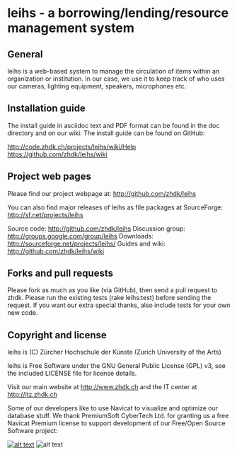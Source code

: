 # leihs - a borrowing/lending/resource management system

## General

leihs is a web-based system to manage the circulation of items within an 
organization or institution. In our case, we use it to keep track of who uses 
our cameras, lighting equipment, speakers, microphones etc. 


## Installation guide

The install guide in asciidoc text and PDF format can be found in the doc 
directory and on our wiki:
The install guide can be found on GitHub:

http://code.zhdk.ch/projects/leihs/wiki/Help
https://github.com/zhdk/leihs/wiki

## Project web pages

Please find our project webpage at: 
http://github.com/zhdk/leihs

You can also find major releases of leihs as file packages at SourceForge: 
http://sf.net/projects/leihs

Source code:         http://github.com/zhdk/leihs
Discussion group:    http://groups.google.com/group/leihs
Downloads:           http://sourceforge.net/projects/leihs/
Guides and wiki:     http://github.com/zhdk/leihs/wiki

## Forks and pull requests

Please fork as much as you like (via GitHub), then send a pull request to
zhdk. Please run the existing tests (rake leihs:test) before sending the request.
If you want our extra special thanks, also include tests for your own new code.



## Copyright and license

leihs is (C) Zürcher Hochschule der Künste (Zurich University of the Arts)

leihs is Free Software under the GNU General Public License (GPL) v3, see the included LICENSE file for license details.

Visit our main website at http://www.zhdk.ch and the IT center 
at http://itz.zhdk.ch

Some of our developers like to use Navicat to visualize and optimize our database
stuff. We thank PremiumSoft CyberTech Ltd. for granting us a free Navicat Premium
license to support development of our Free/Open Source Software project:

[![alt text](https://github.com/zhdk/leihs/raw/master/doc/images/zhdk_logo.png "ZHdK logo")](http://www.zhdk.ch) ![alt text](https://github.com/zhdk/leihs/raw/master/doc/images/navicat_logo.png "Navicat Premium Logo")
